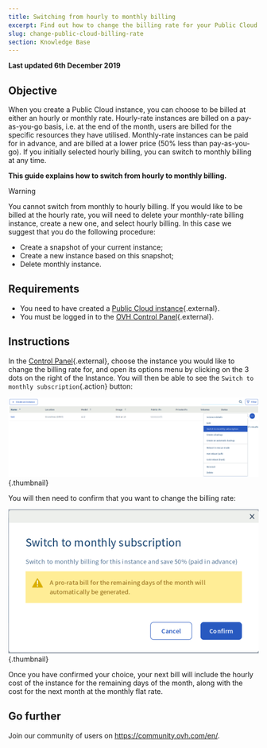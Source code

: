 ```yaml
---
title: Switching from hourly to monthly billing
excerpt: Find out how to change the billing rate for your Public Cloud instance
slug: change-public-cloud-billing-rate
section: Knowledge Base
---
```


**Last updated 6th December 2019**

## Objective

When you create a Public Cloud instance, you can choose to be billed at either an hourly or monthly rate. Hourly-rate instances are billed on a pay-as-you-go basis, i.e. at the end of the month, users are billed for the specific resources they have utilised. Monthly-rate instances can be paid for in advance, and are billed at a lower price (50% less than pay-as-you-go). If you initially selected hourly billing, you can switch to monthly billing at any time.

**This guide explains how to switch from hourly to monthly billing.**

> [!warning]
>
> You cannot switch from monthly to hourly billing. If you would like to be billed at the hourly rate, you will need to delete your monthly-rate billing instance, create a new one, and select hourly billing.
In this case we suggest that you do the following procedure:
>- Create a snapshot of your current instance;
>- Create a new instance based on this snapshot;
>- Delete monthly instance.
>

## Requirements

- You need to have created a [Public Cloud instance](https://www.ovh.co.uk/public-cloud/instances/){.external}.
- You must be logged in to the [OVH Control Panel](https://www.ovh.com/auth/?action=gotomanager){.external}.


## Instructions

In the [Control Panel](https://www.ovh.com/auth/?action=gotomanager){.external}, choose the instance you would like to change the billing rate for, and open its options menu by clicking on the 3 dots on the right of the Instance. You will then be able to see the `Switch to monthly subscription`{.action} button:

![Change billing calculation](images/switch.png){.thumbnail}

You will then need to confirm that you want to change the billing rate:

![Confirm billing calculation change](images/switch1.png){.thumbnail}

Once you have confirmed your choice, your next bill will include the hourly cost of the instance for the remaining days of the month, along with the cost for the next month at the monthly flat rate.


## Go further

Join our community of users on <https://community.ovh.com/en/>.
